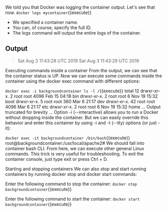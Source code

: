 We told you that Docker was logging the container output.
Let's see that now.
`docker logs mycontainer`{{execute}}

- We specified a container name.
- You can, of course, specify the full ID.
- The logs command will output the entire logs of the container.

## Output
> Sat Aug  3 11:43:28 UTC 2019
> Sat Aug  3 11:43:29 UTC 2019


Executing commands inside a container
From the output, we can see that the container status is UP. Now we can execute some commands inside the container using the docker exec command with different options:


`docker exec -i backgroundcontainer ls -l /`{{execute}}
total 12
drwxr-xr-x. 2 root root 4096 Feb 15 04:18 bin
drwxr-xr-x. 2 root root 6 Nov 19 15:32 boot
drwxr-xr-x. 5 root root 360 Mar 6 21:17 dev
drwxr-xr-x. 42 root root 4096 Mar 6 21:17 etc
drwxr-xr-x. 2 root root 6 Nov 19 15:32 home
...
Output truncated for brevity
...
Option -i (--interactive) allows you to run a Docker without dropping inside the container. But we can easily override this behavior and enter this container by using -i and -t (--tty) options (or just -it):


`docker exec -it backgroundcontainer /bin/bash`{{execute}}
root@backgroundcontainer:/usr/local/apache2#
We should fall into container bash CLI. From here, we can execute other general Linux commands. This trick is very useful for troubleshooting. To exit the container console, just type exit or press Ctrl + D.

Starting and stopping containers
We can also stop and start running containers by running docker stop and docker start commands:


Enter the following command to stop the container:
`docker stop backgroundcontainer`{{execute}}

Enter the following command to start the container:
`docker start backgroundcontainer`{{execute}}